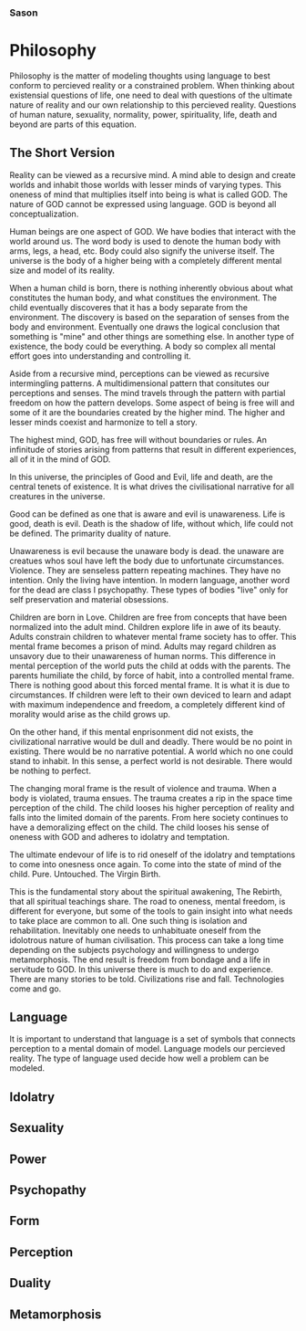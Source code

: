### Sason
# Philosophy

Philosophy is the matter of modeling thoughts using language to best conform to percieved reality or a constrained problem. When thinking about existensial questions of life, one need to deal with questions of the ultimate nature of reality and our own relationship to this percieved reality. Questions of human nature, sexuality, normality, power, spirituality, life, death and beyond are parts of this equation.

## The Short Version
Reality can be viewed as a recursive mind. A mind able to design and create worlds and inhabit those worlds with lesser minds of varying types. This oneness of mind that multiplies itself into being is what is called GOD. The nature of GOD cannot be expressed using language. GOD is beyond all conceptualization. 

Human beings are one aspect of GOD. We have bodies that interact with the world around us. The word body is used to denote the human body with arms, legs, a head, etc. Body could also signify the universe itself. The universe is the body of a higher being with a completely different mental size and model of its reality. 

When a human child is born, there is nothing inherently obvious about what constitutes the human body, and what constitues the environment. The child eventually discoveres that it has a body separate from the environment. The discovery is based on the separation of senses from the body and environment. Eventually one draws the logical conclusion that something is "mine" and other things are something else. In another type of existence, the body could be everything. A body so complex all mental effort goes into understanding and controlling it.

Aside from a recursive mind, perceptions can be viewed as recursive intermingling patterns. A multidimensional pattern that consitutes our perceptions and senses. The mind travels through the pattern with partial freedom on how the pattern develops. Some aspect of being is free will and some of it are the boundaries created by the higher mind. The higher and lesser minds coexist and harmonize to tell a story.

The highest mind, GOD, has free will without boundaries or rules. An infinitude of stories arising from patterns that result in different experiences, all of it in the mind of GOD.

In this universe, the principles of Good and Evil, life and death, are the central tenets of existence. It is what drives the civilisational narrative for all creatures in the universe. 

Good can be defined as one that is aware and evil is unawareness. Life is good, death is evil. Death is the shadow of life, without which, life could not be defined. The primarity duality of nature.

Unawareness is evil because the unaware body is dead. the unaware are creatues whos soul have left the body due to unfortunate circumstances. Violence. They are senseless pattern repeating machines. They have no intention. Only the living have intention. In modern language, another word for the dead are class I psychopathy. These types of bodies "live" only for self preservation and material obsessions. 

Children are born in Love. Children are free from concepts that have been normalized into the adult mind. Children explore life in awe of its beauty. Adults constrain children to whatever mental frame society has to offer. This mental frame becomes a prison of mind. Adults may regard children as unsavory due to their unawareness of human norms. This difference in mental perception of the world puts the child at odds with the parents. The parents humiliate the child, by force of habit, into a controlled mental frame. There is nothing good about this forced mental frame. It is what it is due to circumstances. If children were left to their own deviced to learn and adapt with maximum independence and freedom, a completely different kind of morality would arise as the child grows up.

On the other hand, if this mental enprisonment did not exists, the civilizational narrative would be dull and deadly. There would be no point in existing. There would be no narrative potential. A world which no one could stand to inhabit. In this sense, a perfect world is not desirable. There would be nothing to perfect.

The changing moral frame is the result of violence and trauma. When a body is violated, trauma ensues. The trauma creates a rip in the space time perception of the child. The child looses his higher perception of reality and falls into the limited domain of the parents. From here society continues to have a demoralizing effect on the child. The child looses his sense of oneness with GOD and adheres to idolatry and temptation.

The ultimate endevour of life is to rid oneself of the idolatry and temptations to come into onesness once again. To come into the state of mind of the child. Pure. Untouched. The Virgin Birth. 

This is the fundamental story about the spiritual awakening, The Rebirth, that all spiritual teachings share. The road to oneness, mental freedom, is different for everyone, but some of the tools to gain insight into what needs to take place are common to all. One such thing is isolation and rehabilitation. Inevitably one needs to unhabituate oneself from the idolotrous nature of human civilisation. This process can take a long time depending on the subjects psychology and willingness to undergo metamorphosis. The end result is freedom from bondage and a life in servitude to GOD. In this universe there is much to do and experience. There are many stories to be told. Civilizations rise and fall. Technologies come and go.

## Language
It is important to understand that language is a set of symbols that connects perception to a mental domain of model. Language models our percieved reality. The type of language used decide how well a problem can be modeled.

## Idolatry

## Sexuality

## Power

## Psychopathy

## Form

## Perception

## Duality

## Metamorphosis
